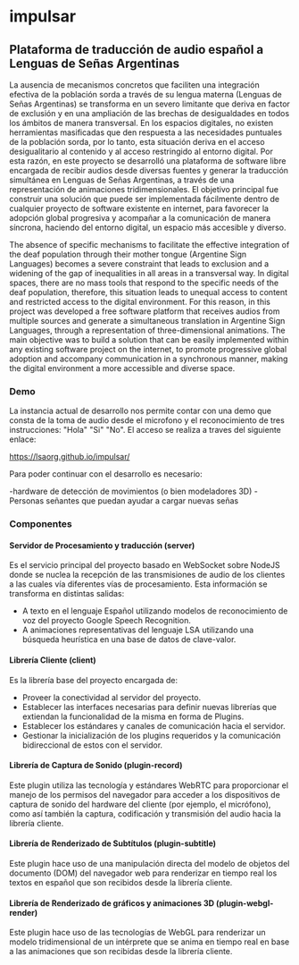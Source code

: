 # impulsar
## Plataforma de traducción de audio español a Lenguas de Señas Argentinas

La ausencia de mecanismos concretos que faciliten una integración efectiva de la población sorda a través de su lengua materna (Lenguas de Señas Argentinas) se transforma en un severo limitante que deriva en factor de exclusión y en una ampliación de las brechas de desigualdades en todos los ámbitos de manera transversal. En los espacios digitales, no existen herramientas masificadas que den respuesta a las necesidades puntuales de la población sorda, por lo tanto, esta situación deriva en el acceso desigualitario al contenido y al acceso restringido al entorno digital. Por esta razón, en este proyecto se desarrolló una plataforma de software libre encargada de recibir audios desde diversas fuentes y generar la traducción simultánea en Lenguas de Señas Argentinas, a través de una representación de animaciones tridimensionales. El objetivo principal fue construir una solución que puede ser implementada fácilmente dentro de cualquier proyecto de software existente en internet, para favorecer la adopción global progresiva y acompañar a la comunicación de manera síncrona, haciendo del entorno digital, un espacio más accesible y diverso.

The absence of specific mechanisms to facilitate the effective integration of the deaf population through their mother tongue (Argentine Sign Languages) becomes a severe constraint that leads to exclusion and a widening of the gap of inequalities in all areas in a transversal way. In digital spaces, there are no mass tools that respond to the specific needs of the deaf population, therefore, this situation leads to unequal access to content and restricted access to the digital environment. For this reason, in this project was developed a free software platform that receives audios from multiple sources and generate a simultaneous translation in Argentine Sign Languages, through a representation of three-dimensional animations. The main objective was to build a solution that can be easily implemented within any existing software project on the internet, to promote progressive global adoption and accompany communication in a synchronous manner, making the digital environment a more accessible and diverse space.

### Demo

La instancia actual de desarrollo nos permite contar con una demo que consta de la toma de audio desde el microfono y el reconocimiento de tres instrucciones: "Hola" "Si" "No".
El acceso se realiza a traves del siguiente enlace: 

https://lsaorg.github.io/impulsar/

Para poder continuar con el desarrollo es necesario:

-hardware de detección de movimientos (o bien modeladores 3D)
-Personas señantes que puedan ayudar a cargar nuevas señas




### Componentes

#### Servidor de Procesamiento y traducción (server)

Es el servicio principal del proyecto basado en WebSocket sobre NodeJS donde se nuclea la recepción de las transmisiones de audio de los clientes a las cuales vía diferentes vías de procesamiento. Esta información se transforma en distintas salidas:

- A texto en el lenguaje Español utilizando modelos de reconocimiento de voz del proyecto Google Speech Recognition.
- A animaciones representativas del lenguaje LSA utilizando una búsqueda heurística en una base de datos de clave-valor.

#### Librería Cliente (client)
Es la librería base del proyecto encargada de:
- Proveer la conectividad al servidor del proyecto.
- Establecer las interfaces necesarias para definir nuevas librerías que extiendan la
funcionalidad de la misma en forma de Plugins.
- Establecer los estándares y canales de comunicación hacia el servidor.
- Gestionar la inicialización de los plugins requeridos y la comunicación
bidireccional de estos con el servidor.

#### Librería de Captura de Sonido (plugin-record)
Este plugin utiliza las tecnología y estándares WebRTC para proporcionar el manejo de los permisos del navegador para acceder a los dispositivos de captura de sonido del hardware del cliente (por ejemplo, el micrófono), como así también la captura, codificación y transmisión del audio hacia la librería cliente.

#### Librería de Renderizado de Subtítulos (plugin-subtitle)
Este plugin hace uso de una manipulación directa del modelo de objetos del documento (DOM) del navegador web para renderizar en tiempo real los textos en español que son recibidos desde la librería cliente.

#### Librería de Renderizado de gráficos y animaciones 3D (plugin-webgl-render)
Este plugin hace uso de las tecnologías de WebGL para renderizar un modelo tridimensional de un intérprete que se anima en tiempo real en base a las animaciones que
son recibidas desde la librería cliente.
